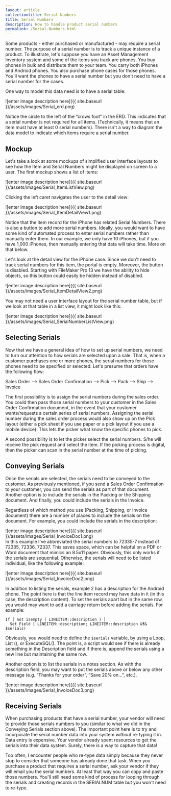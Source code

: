```yaml
---
layout: article
collectiontitle: Serial Numbers
title: Serial Numbers
description: How to handle product serial numbers
permalink: /Serial-Numbers.html
---
```

Some products - either purchased or manufactured - may require a serial number.  The purpose of a serial number is to track a unique instance of a product.  To illustrate, let's suppose you have an Asset Management Inventory system and some of the items you track are phones.  You buy phones in bulk and distribute them to your team.  You carry both iPhones and Android phones.  You also purchase phone cases for those phones.  You'll want the phones to have a serial number but you don't need to have a serial number for the cases.

One way to model this data need is to have a serial table:

![enter image description here]({{ site.baseurl }}/assets/images/Serial_erd.png)

Notice the circle to the left of the “crows foot” in the ERD.  This indicates that a serial number is not required for all items.  (Technically, it means that an item must have at least 0 serial numbers).  There isn't a way to diagram the data model to indicate which items require a serial number.

## Mockup

Let's take a look at some mockups of simplified user interface layouts to see how the Item and Serial Numbers might be displayed on screen to a user.  The first mockup shows a list of items:

![enter image description here]({{ site.baseurl }}/assets/images/Serial_ItemListView.png)

Clicking the left caret navigates the user to the detail view:

![enter image description here]({{ site.baseurl }}/assets/images/Serial_ItemDetailView1.png)

Notice that the item record for the iPhone has related Serial Numbers.  There is also a button to add more serial numbers.  Ideally, you would want to have some kind of automated process to enter serial numbers rather than manually enter them.  In our example, we only have 10 iPhones, but if you have 1,000 iPhones, then manually entering that data will take time.  More on that below.

Let's look at the detail view for the iPhone case.  Since we don't need to track serial numbers for this item, the portal is empty.  Moreover, the button is disabled.  Starting with FileMaker Pro 13 we have the ability to hide objects, so this button could easily be hidden instead of disabled.

![enter image description here]({{ site.baseurl }}/assets/images/Serial_ItemDetailView2.png)

You may not need a user interface layout for the serial number table, but if we look at that table in a list view, it might look like this:

![enter image description here]({{ site.baseurl }}/assets/images/Serial_SerialNumberListView.png)

## Selecting Serials

Now that we have a general idea of how to set up serial numbers, we need to turn our attention to how serials are selected upon a sale.  That is, when a customer purchases one or more phones, the serial numbers for those phones need to be specified or selected.  Let's presume that orders have the following flow:

Sales Order –&gt; Sales Order Confirmation –&gt; Pick –&gt; Pack –&gt; Ship –&gt; Invoice

The first possibility is to assign the serial numbers during the sales order.  You could then pass those serial numbers to your customer in the Sales Order Confirmation document, in the event that your customer wants/requests a certain series of serial numbers.  Assigning the serial number during the sales order process would also show up on the Pick layout (either a pick sheet if you use paper or a pick layout if you use a mobile device).  This lets the picker what know the specific phones to pick.

A second possibility is to let the picker select the serial numbers.  S/he will receive the pick request and select the item.  If the picking process is digital, then the picker can scan in the serial number at the time of picking.

## Conveying Serials

Once the serials are selected, the serials need to be conveyed to the customer.  As previously mentioned, if you send a Sales Order Confirmation to your customer, you can send the serials as part of that document.  Another option is to include the serials in the Packing or the Shipping document.  And finally, you could include the serials in the Invoice.

Regardless of which method you use (Packing, Shipping, or Invoice document) there are a number of places to include the serials on the document.  For example, you could include the serials in the description:

![enter image description here]({{ site.baseurl }}/assets/images/Serial_InvoiceDoc1.png)<br />
In this example I've abbreviated the serial numbers to 72335-7 instead of 72335, 72336, 72337.  This saves space, which can be helpful on a PDF or Word document that mimics an 8.5x11 paper.  Obviously, this only works if the serials are sequential.  Otherwise, the serials will need to be listed individual, like the following example:

![enter image description here]({{ site.baseurl }}/assets/images/Serial_InvoiceDoc2.png)

In addition to listing the serials, example 2 has a description for the Android phone.  The point here is that the line item record may have data in it (in this case, the description content).  To set the serials apart but in the same row, you would may want to add a carriage return before adding the serials.  For example:

````
If [ not isempty ( LINEITEM::description ) ]
  Set Field [ LINEITEM::description; LINEITEM::description &¶& $serials)
````

Obviously, you would need to define the `$serials` variable, by using a Loop, List (), or ExecuteSQL().  The point is, a script would see if there is already something in the Description field and if there is, append the serials using a new line but maintaining the same row.

Another option is to list the serials in a notes section.  As with the description field, you may want to put the serials above or below any other message (e.g. “Thanks for your order”, “Save 20% on…”, etc.).

![enter image description here]({{ site.baseurl }}/assets/images/Serial_InvoiceDoc3.png)

## Receiving Serials

When purchasing products that have a serial number, your vendor will need to provide those serials numbers to you (similar to what we did in the Conveying Serials section above).  The important point here is to try and incorporate the serial number data into your system *without* re-typing it in.  Data entry is expensive.  Your vendor already spent resources to get the serials into their data system.  Surely, there is a way to capture that data!

Too often, I encounter people who re-type data simply because they never stop to consider that someone has already done that task.  When you purchase a product that requires a serial number, ask your vendor if they will email you the serial numbers.  At least that way you can copy and paste those numbers.  You'll still need some kind of process for looping through the serials and creating records in the SERIALNUM table but you won't need to re-type.